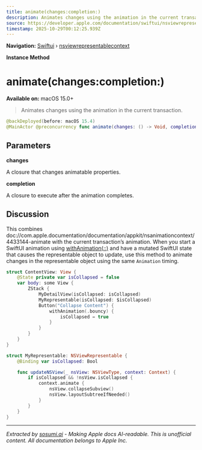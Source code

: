 ```yaml
---
title: animate(changes:completion:)
description: Animates changes using the animation in the current transaction.
source: https://developer.apple.com/documentation/swiftui/nsviewrepresentablecontext/animate(changes:completion:)
timestamp: 2025-10-29T00:12:25.939Z
---
```


**Navigation:** [Swiftui](/documentation/swiftui) › [nsviewrepresentablecontext](/documentation/swiftui/nsviewrepresentablecontext)

**Instance Method**

# animate(changes:completion:)

**Available on:** macOS 15.0+

> Animates changes using the animation in the current transaction.

```swift
@backDeployed(before: macOS 15.4)
@MainActor @preconcurrency func animate(changes: () -> Void, completion: (() -> Void)? = nil)
```

## Parameters

**changes**

A closure that changes animatable properties.



**completion**

A closure to execute after the animation completes.



## Discussion

This combines doc://com.apple.documentation/documentation/appkit/nsanimationcontext/4433144-animate with the current transaction’s animation. When you start a SwiftUI animation using [withAnimation(_:_:)](/documentation/swiftui/withanimation(_:_:)) and have a mutated SwiftUI state that causes the representable object to update, use this method to animate changes in the representable object using the same `Animation` timing.

```swift
struct ContentView: View {
    @State private var isCollapsed = false
    var body: some View {
        ZStack {
            MyDetailView(isCollapsed: isCollapsed)
            MyRepresentable(isCollapsed: $isCollapsed)
            Button("Collapse Content") {
                withAnimation(.bouncy) {
                    isCollapsed = true
                }
            }
        }
    }
}

struct MyRepresentable: NSViewRepresentable {
    @Binding var isCollapsed: Bool

    func updateNSView(_ nsView: NSViewType, context: Context) {
        if isCollapsed && !nsView.isCollapsed {
            context.animate {
                nsView.collapseSubview()
                nsView.layoutSubtreeIfNeeded()
            }
        }
    }
}
```

---

*Extracted by [sosumi.ai](https://sosumi.ai) - Making Apple docs AI-readable.*
*This is unofficial content. All documentation belongs to Apple Inc.*
